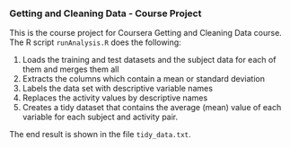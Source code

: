 ### Getting and Cleaning Data - Course Project

This is the course project for Coursera Getting and Cleaning Data course.
The R script `runAnalysis.R` does the following:

1. Loads the training and test datasets and the subject data for each of them and merges them all
2. Extracts the columns which contain a mean or standard deviation
3. Labels the data set with descriptive variable names
4. Replaces the activity values by descriptive names
5. Creates a tidy dataset that contains the average (mean) value of each
   variable for each subject and activity pair.

The end result is shown in the file `tidy_data.txt`.
